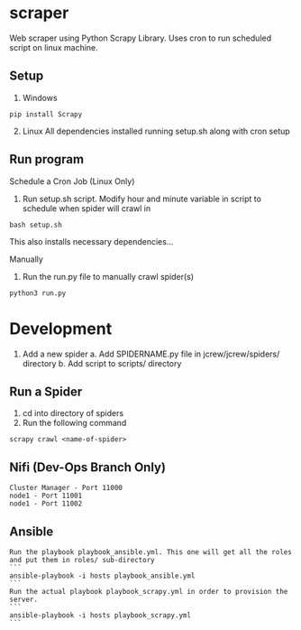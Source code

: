 # scraper
Web scraper using Python Scrapy Library. Uses cron to run scheduled script on linux machine.

## Setup

1. Windows
```
pip install Scrapy 
```
2. Linux
All dependencies installed running setup.sh along with cron setup 


## Run program
Schedule a Cron Job (Linux Only)
1. Run setup.sh script. Modify hour and minute variable in script to schedule when spider will crawl in
```
bash setup.sh
```
This also installs necessary dependencies...

Manually
1. Run the run.py file to manually crawl spider(s)
```
python3 run.py
```


# Development
1. Add a new spider
    a. Add SPIDERNAME.py file in jcrew/jcrew/spiders/ directory
    b. Add script to scripts/ directory 

## Run a Spider
1. cd into directory of spiders
2. Run the following command
```
scrapy crawl <name-of-spider>
```

## Nifi (Dev-Ops Branch Only)
    Cluster Manager - Port 11000
    node1 - Port 11001
    node1 - Port 11002

## Ansible
    Run the playbook playbook_ansible.yml. This one will get all the roles and put them in roles/ sub-directory 
    ```
    ansible-playbook -i hosts playbook_ansible.yml
    ```
    Run the actual playbook playbook_scrapy.yml in order to provision the server.
    ```
    ansible-playbook -i hosts playbook_scrapy.yml
    ```
